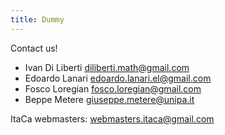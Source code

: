 ```yaml
---
title: Dummy
---
```


Contact us!
 
- Ivan Di Liberti [diliberti.math@gmail.com](mailto:diliberti.math@gmail.com)
- Edoardo Lanari [edoardo.lanari.el@gmail.com](mailto:edoardo.lanari.el@gmail.com)
- Fosco Loregian [fosco.loregian@gmail.com](mailto:fosco.loregian@gmail.com)
- Beppe Metere [giuseppe.metere@unipa.it](mailto:giuseppe.metere@unipa.it)

ItaCa webmasters: [webmasters.itaca@gmail.com](mailto:webmasters.itaca@gmail.com)

